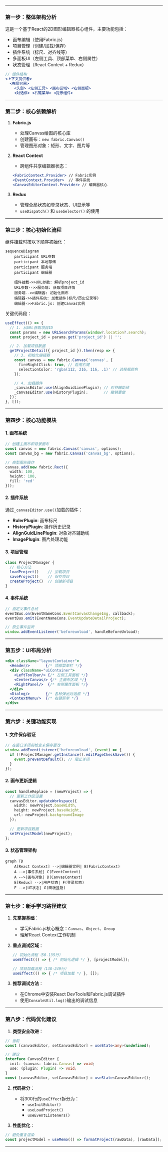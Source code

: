 

---

### **第一步：整体架构分析**
这是一个基于React的2D图形编辑器核心组件，主要功能包括：
- 画布编辑（使用Fabric.js）
- 项目管理（创建/加载/保存）
- 插件系统（标尺、对齐线等）
- 多面板UI（左侧工具、顶部菜单、右侧属性）
- 状态管理（React Context + Redux）

```jsx
// 组件结构
<上下文提供者>
  <布局容器>
    <头部> <左侧工具> <画布区域> <右侧面板>
    <对话框> <右键菜单> <提示组件>
```

---

### **第二步：核心依赖解析**
1. **Fabric.js**  
   - 处理Canvas绘图的核心库
   - 创建画布：`new fabric.Canvas()`
   - 管理图形对象：矩形、文字、图片等

2. **React Context**  
   - 跨组件共享编辑器状态：
   ```jsx
   <FabricContext.Provider> // Fabric实例
   <EventContext.Provider>  // 事件系统
   <CanvasEditorContext.Provider> // 编辑器核心
   ```

3. **Redux**  
   - 管理全局状态如登录状态、UI显示等
   - `useDispatch()` 和 `useSelector()` 的使用

---

### **第三步：核心初始化流程**
组件挂载时按以下顺序初始化：

```mermaid
sequenceDiagram
    participant URL参数
    participant 本地存储
    participant 服务端
    participant 编辑器
    
    组件挂载->>URL参数: 解析project_id
    URL参数-->>服务端: 获取项目详情
    服务端-->>编辑器: 初始化画布
    编辑器->>插件系统: 加载插件(标尺/历史记录等)
    编辑器->>Fabric.js: 创建Canvas实例
```

关键代码段：
```typescript
useEffect(() => {
  // 1. 从URL获取项目ID
  const params = new URLSearchParams(window?.location?.search);
  const project_id = params.get('project_id') || '';

  // 2. 加载项目数据
  getProjectDetail({ project_id }).then(resp => {
    // 3. 初始化编辑器
    const canvas = new fabric.Canvas('canvas', {
      fireRightClick: true, // 启用右键
      selectionColor: 'rgba(112, 216, 116, .1)' // 选择框颜色
    });

    // 4. 加载插件
    _canvasEditor.use(AlignGuidLinePlugin); // 对齐辅助线
    _canvasEditor.use(HistoryPlugin);       // 撤销重做
  });
}, []);
```

---

### **第四步：核心功能模块**

#### **1. 画布系统**
```typescript
// 创建主画布和背景画布
const canvas = new fabric.Canvas('canvas', options);
const canvas_bg = new fabric.Canvas('canvas_bg', options);

// 典型图形操作
canvas.add(new fabric.Rect({ 
  width: 100, 
  height: 100,
  fill: 'red' 
}));
```

#### **2. 插件系统**
通过`_canvasEditor.use()`加载的插件：
- **RulerPlugin**: 画布标尺
- **HistoryPlugin**: 操作历史记录
- **AlignGuidLinePlugin**: 对象对齐辅助线
- **ImagePlugin**: 图片处理功能

#### **3. 项目管理**
```typescript
class ProjectManager {
  // 核心方法
  loadProject()    // 加载项目
  saveProject()    // 保存项目
  createProject()  // 创建新项目
}
```

#### **4. 事件系统**
```typescript
// 自定义事件总线
eventBus.on(EventNameCons.EventCanvasChangeImg, callback);
eventBus.emit(EventNameCons.EventUpdateDetailProject);

// 原生事件监听
window.addEventListener('beforeunload', handleBeforeUnload);
```

---

### **第五步：UI布局分析**
```jsx
<div className="layoutContainer">
  <Header/>       {/* 顶部菜单栏 */}
  <div className="uiContainer">
    <LeftToolbar/> {/* 左侧工具面板 */}
    <CenterCanvas/> {/* 主画布区域 */}
    <RightPanel/>  {/* 右侧属性面板 */}
  </div>
  <Dialog/>       {/* 各种弹出对话框 */}
  <ContextMenu/>  {/* 右键菜单 */}
</div>
```

---

### **第六步：关键功能实现**

#### **1. 文件保存验证**
```typescript
// 在窗口关闭前检查未保存更改
window.addEventListener('beforeunload', (event) => {
  if (!ProjectManager.getInstance().editPageCheckSave()) {
    event.preventDefault(); // 阻止关闭
  }
});
```

#### **2. 画布更新逻辑**
```typescript
const handleReplace = (newProject) => {
  // 更新工作区设置
  canvasEditor.updateWorkspace({
    width: newProject.baseWidth,
    height: newProject.baseHeight,
    url: newProject.backgroundImage
  });
  
  // 更新项目数据
  setProjectModel(newProject);
};
```

#### **3. 状态管理架构**
```mermaid
graph TD
    A[React Context] -->|编辑器实例| B(FabricContext)
    A -->|事件系统| C(EventContext)
    A -->|画布对象| D(CanvasContext)
    E[Redux] -->|用户状态| F(登录状态)
    E -->|UI状态| G(面板显隐)
```

---

### **第七步：新手学习路径建议**
1. **先掌握基础**：
   - 学习Fabric.js核心概念：`Canvas`、`Object`、`Group`
   - 理解React Context工作机制

2. **重点调试区域**：
   ```typescript
   // 初始化流程（50-135行）
   useEffect(() => { /* 初始化逻辑 */ }, [projectModel]);

   // 项目加载流程（138-249行）
   useEffect(() => { /* 项目加载 */ }, []);
   ```

3. **推荐调试方法**：
   - 在Chrome中安装React DevTools和Fabric.js调试插件
   - 使用`ConsoleUtil.log()`输出的调试信息

---

### **第八步：代码优化建议**
1. **类型安全改进**：
```typescript
// 当前
const [canvasEditor, setCanvasEditor] = useState<any>(undefined);

// 建议
interface CanvasEditor {
  init: (canvas: fabric.Canvas) => void;
  use: (plugin: Plugin) => void;
}
const [canvasEditor, setCanvasEditor] = useState<CanvasEditor>();
```

2. **代码拆分**：
   - 将300行的`useEffect`拆分为：
     - `useInitEditor()`
     - `useLoadProject()`
     - `useEventListeners()`

3. **性能优化**：
```typescript
// 避免重复渲染
const projectModel = useMemo(() => formatProject(rawData), [rawData]);
```

---

